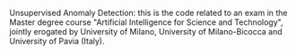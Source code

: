 Unsupervised Anomaly Detection: this is the code related to an exam in the Master degree course "Artificial Intelligence for Science and Technology", jointly erogated by University of Milano, University of Milano-Bicocca and University of Pavia (Italy).
